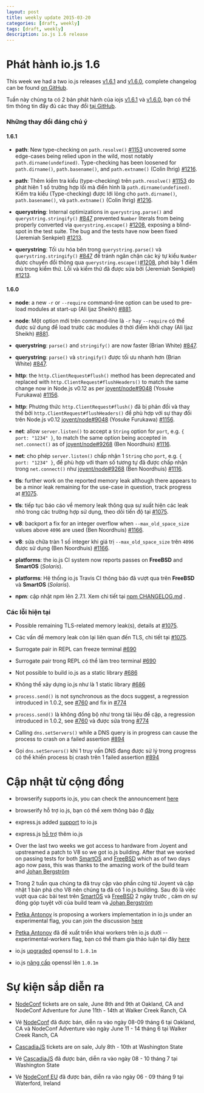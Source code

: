 ```yaml
---
layout: post
title: weekly update 2015-03-20
categories: [draft, weekly]
tags: [draft, weekly]
description: io.js 1.6 release
---
```


# Phát hành io.js 1.6

This week we had a two io.js releases [v1.6.1](https://iojs.org/dist/v1.6.1/) and  [v1.6.0](https://iojs.org/dist/v1.6.0/), complete changelog can be found [on GitHub](https://github.com/iojs/io.js/blob/v1.x/CHANGELOG.md).

Tuần này chúng ta có 2 bản phát hành của iojs [v1.6.1](https://iojs.org/dist/v1.6.1/) và  [v1.6.0](https://iojs.org/dist/v1.6.0/), bạn có thể tìm thông tin đầy đủ các thay đổi [tại GitHub](https://github.com/iojs/io.js/blob/v1.x/CHANGELOG.md).

### Những thay đổi đáng chú ý

#### 1.6.1

* **path**: New type-checking on `path.resolve()` [#1153](https://github.com/iojs/io.js/pull/1153) uncovered some edge-cases being relied upon in the wild, most notably `path.dirname(undefined)`. Type-checking has been loosened for `path.dirname()`, `path.basename()`, and `path.extname()` (Colin Ihrig) [#1216](https://github.com/iojs/io.js/pull/1216).

* **path**: Thêm kiểm tra kiểu (type-checking) trên `path.resolve()` [#1153](https://github.com/iojs/io.js/pull/1153) do phát hiên 1 số trường hợp lỗi mà điển hình là `path.dirname(undefined)`. Kiểm tra kiểu (Type-checking) được lới lỏng cho `path.dirname()`, `path.basename()`, và `path.extname()` (Colin Ihrig) [#1216](https://github.com/iojs/io.js/pull/1216).


* **querystring**: Internal optimizations in `querystring.parse()` and `querystring.stringify()` [#847](https://github.com/iojs/io.js/pull/847) prevented `Number` literals from being properly converted via `querystring.escape()` [#1208](https://github.com/iojs/io.js/issues/1208), exposing a blind-spot in the test suite. The bug and the tests have now been fixed (Jeremiah Senkpiel) [#1213](https://github.com/iojs/io.js/pull/1213).

* **querystring**: Tối ưu hóa bên trong `querystring.parse()` và `querystring.stringify()` [#847](https://github.com/iojs/io.js/pull/847) để tránh ngăn chặn các ký tự kiểu `Number` được chuyển đổi thông qua `querystring.escape()`[#1208](https://github.com/iojs/io.js/issues/1208), phơi bày 1 điểm mù trong kiểm thử. Lỗi và kiểm thử đã được sửa bởi (Jeremiah Senkpiel) [#1213](https://github.com/iojs/io.js/pull/1213).

#### 1.6.0

* **node**: a new `-r` or `--require` command-line option can be used to pre-load modules at start-up (Ali Ijaz Sheikh) [#881](https://github.com/iojs/io.js/pull/881).

* **node**: Một option mới trên command-line là  `-r` hay `--require` có thể được sử dụng để load trước các modules ở thời điểm khởi chạy (Ali Ijaz Sheikh) [#881](https://github.com/iojs/io.js/pull/881).

* **querystring**: `parse()` and `stringify()` are now faster (Brian White) [#847](https://github.com/iojs/io.js/pull/847).

* **querystring**: `parse()` và `stringify()` được tối ưu nhanh hơn (Brian White) [#847](https://github.com/iojs/io.js/pull/847).

* **http**: the `http.ClientRequest#flush()` method has been deprecated and replaced with `http.ClientRequest#flushHeaders()` to match the same change now in Node.js v0.12 as per [joyent/node#9048](https://github.com/joyent/node/pull/9048) (Yosuke Furukawa) [#1156](https://github.com/iojs/io.js/pull/1156).

* **http**: Phương thức `http.ClientRequest#flush()` đã bị phản đối và thay thế bởi `http.ClientRequest#flushHeaders()` để phù hợp với sự thay đổi trên Node.js v0.12 [joyent/node#9048](https://github.com/joyent/node/pull/9048) (Yosuke Furukawa) [#1156](https://github.com/iojs/io.js/pull/1156).

* **net**: allow `server.listen()` to accept a `String` option for `port`, e.g. `{ port: "1234" }`, to match the same option being accepted in `net.connect()` as of [joyent/node#9268](https://github.com/joyent/node/pull/9268) (Ben Noordhuis) [#1116](https://github.com/iojs/io.js/pull/1116).

* **net**: cho phép `server.listen()` chấp nhận 1 `String` cho `port`, e.g. `{ port: "1234" }`, để phù hợp với tham số tương tự đã được chấp nhận trong `net.connect()` như [joyent/node#9268](https://github.com/joyent/node/pull/9268) (Ben Noordhuis) [#1116](https://github.com/iojs/io.js/pull/1116).

* **tls**: further work on the reported memory leak although there appears to be a minor leak remaining for the use-case in question, track progress at [#1075](https://github.com/iojs/io.js/issues/1075).

* **tls**: tiếp tục báo cáo về memory leak thông qua sự xuất hiện các leak nhỏ trong các trường hợp sử dụng, theo dõi tiến độ tại [#1075](https://github.com/iojs/io.js/issues/1075).

* **v8**: backport a fix for an integer overflow when `--max_old_space_size` values above `4096` are used (Ben Noordhuis) [#1166](https://github.com/iojs/io.js/pull/1166).

* **v8**: sửa chữa tràn 1 số integer khi giá trị `--max_old_space_size` trên `4096` được sử dụng (Ben Noordhuis) [#1166](https://github.com/iojs/io.js/pull/1166).

* **platforms**: the io.js CI system now reports passes on **FreeBSD** and **SmartOS** (_Solaris_).

* **platforms**: Hệ thống io.js Travis CI thông báo đã vượt qua  trên **FreeBSD** và **SmartOS** (_Solaris_).

* **npm**: cập nhật npm lên 2.7.1. Xem chi tiết tại [npm CHANGELOG.md](https://github.com/npm/npm/blob/master/CHANGELOG.md#v271-2015-03-05) .

### Các lỗi hiện tại

* Possible remaining TLS-related memory leak(s), details at [#1075](https://github.com/iojs/io.js/issues/1075).

* Các vấn đề memory leak còn lại liên quan đến TLS, chi tiết tại [#1075](https://github.com/iojs/io.js/issues/1075).

* Surrogate pair in REPL can freeze terminal [#690](https://github.com/iojs/io.js/issues/690)

* Surrogate pair trong REPL có thể làm treo terminal [#690](https://github.com/iojs/io.js/issues/690)

* Not possible to build io.js as a static library [#686](https://github.com/iojs/io.js/issues/686)

* Không thể xây dựng io.js như là 1 static library [#686](https://github.com/iojs/io.js/issues/686)

* `process.send()` is not synchronous as the docs suggest, a regression introduced in 1.0.2, see [#760](https://github.com/iojs/io.js/issues/760) and fix in [#774](https://github.com/iojs/io.js/issues/774)

* `process.send()` là không đồng bộ như trong tài liệu đề cập, a regression introduced in 1.0.2, see [#760](https://github.com/iojs/io.js/issues/760) và được sửa trong [#774](https://github.com/iojs/io.js/issues/774)

* Calling `dns.setServers()` while a DNS query is in progress can cause the process to crash on a failed assertion [#894](https://github.com/iojs/io.js/issues/894)

* Gọi `dns.setServers()` khi 1 truy vấn DNS  đang được sử lý trong progress có thể khiến process bị crash trên 1 failed assertion [#894](https://github.com/iojs/io.js/issues/894)

# Cập nhật từ cộng đồng

* browserify supports io.js, you can check the announcement [here](https://twitter.com/yosuke_furukawa/status/577150547850969088)
* browserify hỗ trợ io.js, bạn có thể xem thông báo ở [đây](https://twitter.com/yosuke_furukawa/status/577150547850969088)

* express.js added [support](https://github.com/strongloop/express/commit/165660811aa9ba5f3733a7b033894f3d9a9c5e60) to io.js

* express.js [hỗ trợ](https://github.com/strongloop/express/commit/165660811aa9ba5f3733a7b033894f3d9a9c5e60) thêm io.js

* Over the last two weeks we got access to hardware from Joyent and upstreamed a patch to V8 so we got io.js building. After that we worked on passing tests for both [SmartOS](https://github.com/iojs/build/pull/64) and [FreeBSD](https://github.com/iojs/io.js/pull/1167) which as of two days ago now pass, this was thanks to the amazing work of the build team and [Johan Bergström](https://github.com/jbergstroem)

* Trong 2 tuần qua chúng ta đã truy cập vào phần cứng từ Joyent và cập nhật 1 bản phá cho V8 nên chúng ta đã có 1 io.js building. Sau đó là việc vượt qua các bài test trên [SmartOS](https://github.com/iojs/build/pull/64) và [FreeBSD](https://github.com/iojs/io.js/pull/1167) 2 ngày trước , cảm ơn sự đóng góp tuyệt vời của build team và [Johan Bergström](https://github.com/jbergstroem)

* [Petka Antonov](https://github.com/petkaantonov) is proposing a workers implementation in io.js under an experimental flag, you can join the discussion [here](https://github.com/iojs/io.js/pull/1159)

* [Petka Antonov](https://github.com/petkaantonov) đã đề xuất triển khai workers trên io.js dưới --experimental-workers flag, bạn có thể tham gia thảo luận tại đây [here](https://github.com/iojs/io.js/pull/1159)

* io.js [upgraded](https://github.com/iojs/io.js/pull/1206) openssl to `1.0.1m`

* io.js [nâng cấp](https://github.com/iojs/io.js/pull/1206) openssl lên `1.0.1m`

# Sự kiện sắp diễn ra

* [NodeConf](http://nodeconf.com/) tickets are on sale, June 8th and 9th at Oakland, CA and NodeConf Adventure for June 11th - 14th at Walker Creek Ranch, CA

* Vé [NodeConf](http://nodeconf.com/) đã được bán, diễn ra vào ngày 08-09 tháng 6 tại Oakland, CA và NodeConf Adventure vào ngày June 11 - 14 tháng 6 tại Walker Creek Ranch, CA

* [CascadiaJS](http://2015.cascadiajs.com/) tickets are on sale, July 8th - 10th at Washington State

* Vé [CascadiaJS](http://2015.cascadiajs.com/) đã được bán, diễn ra vào ngày 08 - 10 tháng 7 tại Washington State

* Vé [NodeConf EU](http://nodeconf.eu/) đã được bán, diễn ra vào ngày 06 - 09 tháng 9 tại Waterford, Ireland
